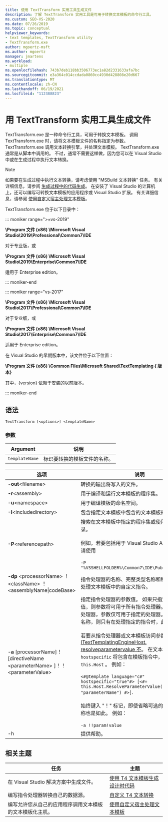 ```yaml
---
title: 使用 TextTransform 实用工具生成文件
description: 了解 TextTransform 实用工具是可用于转换文本模板的命令行工具。
ms.custom: SEO-VS-2020
ms.date: 07/26/2019
ms.topic: conceptual
helpviewer_keywords:
- text templates, TextTransform utility
- TextTransform.exe
author: mgoertz-msft
ms.author: mgoertz
manager: jmartens
ms.workload:
- multiple
ms.openlocfilehash: 743b7deb118bb3506773ec1a82d2331633afa7bc
ms.sourcegitcommit: e3a364c014ccdada0860cc4930d428808e20d667
ms.translationtype: MT
ms.contentlocale: zh-CN
ms.lasthandoff: 06/19/2021
ms.locfileid: "112388823"
---
```

# <a name="generate-files-with-the-texttransform-utility"></a>用 TextTransform 实用工具生成文件

TextTransform.exe 是一种命令行工具，可用于转换文本模板。 调用 TextTransform.exe 时，请将文本模板文件的名称指定为参数。 TextTransform.exe 调用文本转换引擎，并处理文本模板。 TextTransform.exe 通常是从脚本中调用的。 不过，通常不需要这样做，因为您可以在 Visual Studio 中或在生成过程中执行文本转换。

> [!NOTE]
> 如果要在生成过程中执行文本转换，请考虑使用 "MSBuild 文本转换" 任务。 有关详细信息，请参阅 [生成过程中的代码生成](../modeling/code-generation-in-a-build-process.md)。 在安装了 Visual Studio 的计算机上，还可以编写可转换文本模板的应用程序或 Visual Studio 扩展。 有关详细信息，请参阅 [使用自定义宿主处理文本模板](../modeling/processing-text-templates-by-using-a-custom-host.md)。

TextTransform.exe 位于以下目录中：

::: moniker range=">=vs-2019"

**\Program 文件 (x86) \Microsoft Visual Studio\2019\Professional\Common7\IDE**

对于专业版，或

**\Program 文件 (x86) \Microsoft Visual Studio\2019\Enterprise\Common7\IDE**

适用于 Enterprise edition。

::: moniker-end

::: moniker range="vs-2017"

**\Program 文件 (x86) \Microsoft Visual Studio\2017\Professional\Common7\IDE**

对于专业版，或

**\Program 文件 (x86) \Microsoft Visual Studio\2017\Enterprise\Common7\IDE**

适用于 Enterprise edition。

在 Visual Studio 的早期版本中，该文件位于以下位置：

**\Program 文件 (x86) \Common Files\Microsoft Shared\TextTemplating \{ 版本}**

其中，{version} 依赖于安装的以前版本。

::: moniker-end

## <a name="syntax"></a>语法

```
TextTransform [<options>] <templateName>
```

### <a name="parameters"></a>参数

|**Argument**|**说明**|
|-|-|
|`templateName`|标识要转换的模板文件的名称。|

|**选项**|**说明**|
|-|-|
|**-out**\<filename>|转换的输出将写入的文件。|
|**-r**\<assembly>|用于编译和运行文本模板的程序集。|
|**-u**\<namespace>|用于编译模板的命名空间。|
|**-I**\<includedirectory>|包含指定文本模板中包含的文本模板的目录。|
|**-P**\<referencepath>|搜索在文本模板中指定的程序集或使用 **-r** 选项的目录。<br /><br /> 例如，若要包括用于 Visual Studio API 的程序集，请使用<br /><br /> `-P "%VSSHELLFOLDER%\Common7\IDE\PublicAssemblies"`|
|**-dp** \<processorName> ！ \<className> ！\<assemblyName&#124;codeBase>|指令处理器的名称、完整类型名称和程序集，可用于处理文本模板中的自定义指令。|
|**-a** [processorName]！[directiveName \<parameterName> ]！！\<parameterValue>|指定指令处理器的参数值。 如果只指定参数名称和值，则参数将可用于所有指令处理器。 如果指定指令处理器，参数仅可用于指定的处理器。 如果指定指令名称，则只有在处理指定的指令时，此参数才可用。<br /><br /> 若要从指令处理器或文本模板访问参数值，请使用 [ITextTemplatingEngineHost. resolveparametervalue 不](/previous-versions/visualstudio/visual-studio-2012/bb126369\(v\=vs.110\))。 在文本模板中， `hostspecific` 将包含在模板指令中，并在上调用消息 `this.Host` 。 例如：<br /><br /> `<#@template language="c#" hostspecific="true"#> [<#= this.Host.ResolveParameterValue("", "", "parameterName") #>]`.<br /><br /> 始终键入 "！" 标记，即使省略可选的处理器和指令名称也是如此。 例如：<br /><br /> `-a !!param!value`|
|-h|提供帮助。|

## <a name="related-topics"></a>相关主题

|任务|主题|
|-|-|
|在 Visual Studio 解决方案中生成文件。|[使用 T4 文本模板生成设计时代码](../modeling/design-time-code-generation-by-using-t4-text-templates.md)|
|编写指令处理器转换自己的数据源。|[自定义 T4 文本转换](../modeling/customizing-t4-text-transformation.md)|
|编写允许您从自己的应用程序调用文本模板的文本模板化主机。|[使用自定义宿主处理文本模板](../modeling/processing-text-templates-by-using-a-custom-host.md)|
